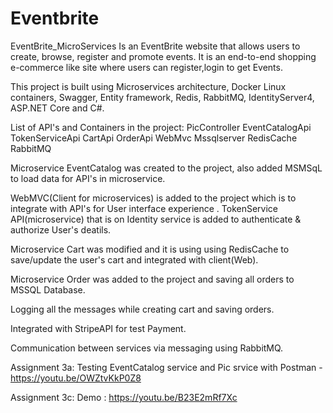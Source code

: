 # Eventbrite
EventBrite_MicroServices
Is an EventBrite website that allows users to create, browse, register and promote events.
It is an end-to-end shopping e-commerce like site where users can register,login to get Events.


This project is built using Microservices architecture, Docker Linux containers, Swagger, Entity framework, Redis, RabbitMQ, IdentityServer4, ASP.NET Core 
 and C#.                                                

List of API's and Containers in the project:
                     PicController
                     EventCatalogApi
                     TokenServiceApi
                     CartApi
                     OrderApi
                     WebMvc
                     Mssqlserver
                     RedisCache
                     RabbitMQ
 


Microservice EventCatalog was created to the project, also added MSMSqL to load data for API's in microservice.

WebMVC(Client for microservices) is added to the project which is to integrate with API's for User interface experience
.
TokenService API(microservice) that is on Identity service is added to authenticate & authorize User's deatils.

Microservice Cart was modified and it is using using RedisCache to save/update the user's cart and integrated with client(Web).

Microservice Order was added to the project and saving all orders to MSSQL Database.

Logging all the messages while creating cart and saving orders.

Integrated with StripeAPI for test Payment.

Communication between services via messaging using RabbitMQ.


Assignment 3a: Testing EventCatalog service and Pic srvice with Postman - https://youtu.be/OWZtvKkP0Z8


Assignment 3c: Demo : https://youtu.be/B23E2mRf7Xc

